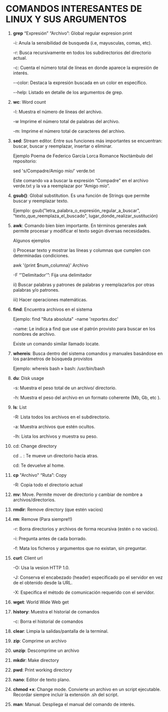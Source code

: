 # COMANDOS INTERESANTES DE LINUX Y SUS ARGUMENTOS

1) **grep** “Expresión” “Archivo”: Global regular expresion print

	-i: Anula la sensibilidad de busqueda (i.e, mayusculas, comas, etc).

	-r: Busca recursivamente en todos los subdirectorios del directorio actual.

	-c: Cuenta el número total de líneas en donde aparece la expresión de interés.

	--color: Destaca la expresión buscada en un color en específico.
   
	--help: Listado en detalle de los argumentos de grep.

3) **wc**: Word count

	-l: Muestra el número de líneas del archivo.

	-w Imprime el número total de palabras del archivo.

	-m: Imprime el número total de caracteres del archivo.

5) **sed**: Stream editor. Entre sus funciones más importantes se encuentran: buscar, buscar y reemplazar, insertar o eliminar.

	Ejemplo Poema de Federico García Lorca Romance Noctámbulo del repositorio: 

	sed 's/Compadre/Amigo mío/' verde.txt 

	Este comando va a buscar la expresión “Compadre” en el archivo verde.txt y la va a reemplazar por “Amigo mío”.

6) **gsub()**: Global substitution. Es una función de Strings que permite buscar y reemplazar texto.

	Ejemplo: gsub("letra_palabra_o_expresión_regular_a_buscar", "texto_que_reemplaza_el_buscado", lugar_donde_realizar_sustitución)

7) **awk**: Comando bien bien importante. En términos generales awk permite procesar y modificar el texto según diversas necesidades.

	Algunos ejemplos

	i) Procesar texto y mostrar las líneas y columnas que cumplen con determinadas condiciones.

	awk '{print $num_columna}' Archivo

	-F “'Delimitador'”: Fija una delimitador 

	ii) Buscar palabras y patrones de palabras y reemplazarlos por otras palabras y/o patrones.

	iii) Hacer operaciones matemáticas.

8) **find**: Encuentra archivos en el sistema

	Ejemplo: find "Ruta absoluta" -name '*reportes*.doc'

	-name: Le indica a find que use el patrón provisto para buscar en los nombres de archivo.

	Existe un comando similar llamado locate.

9) **whereis**: Busca dentro del sistema comandos y manuales basándose en los parámetros de búsqueda provistos 

	Ejemplo: whereis bash 
	        » bash: /usr/bin/bash 

10) **du**: Disk usage

	-s: Muestra el peso total de un archivo/ directorio.

	-h: Muestra el peso del archivo en un formato coherente (Mb, Gb, etc ).

12) **ls**: List

	-R: Lista todos los archivos en el subdirectorio.

	-a: Muestra archivos que estén ocultos.

	-lh: Lista los archivos y muestra su peso.

14) cd: Change directory

	cd .. : Te mueve un directorio hacia atras.

	cd: Te devuelve al home.

16) **cp** "Archivo" “Ruta”: Copy

	-R: Copia todo el directorio actual

17) **mv**: Move. Permite mover de directorio y cambiar de nombre a archivos/directorios.

18) **rmdir**: Remove directory (que estén vacios)

19) **rm**: Remove (Para siempre!!)

	-r: Borra directorios y archivos de forma recursiva (estén o no vacios).

	-i: Pregunta antes de cada borrado.
 
	-f: Mata los ficheros y argumentos que no existan, sin preguntar.

21) **curl**: Client url

	-O: Usa la vesion HTTP 1.0.

	-J: Conserva el encabezado (header) especificado po el servidor en vez de el obtenido desde la URL.

	-X: Especifica el método de comunicación requerido con el servidor.

23) **wget**: World Wide Web get 

24) **history**: Muestra el historial de comandos

	-c: Borra el historial de comandos

25) **clear**: Limpia la salidas/pantalla de la terminal.

26) **zip**: Comprime un archivo

27) **unzip**: Descomprime un archivo

28) **mkdir**: Make directory

29) **pwd**: Print working directory

30) **nano**: Editor de texto plano. 

31) **chmod +x**: Change mode. Convierte un archivo en un script ejecutable. Recordar siempre incluir la extensión .sh del script.

32) **man**: Manual. Despliega el manual del comando de interés. 












